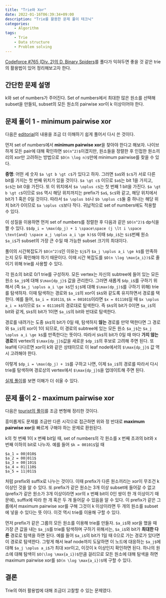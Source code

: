 ```yaml
---
title: "Trie와 Xor"
date: 2022-01-16T06:39:34+09:00
description: "Trie를 활용한 문제 풀이 테크닉"
categories:
    - Algorithm
tags:
    - Trie
    - Data structure
    - Problem solving
---
```


[Codeforce #765 (Div. 2)의 D. Binary Spiders](https://codeforces.com/contest/1625/problem/D)를 풀다가 익혀두면 좋을 것 같은 trie의 활용법이 있어 정리해보고자 한다.

<!--more-->

## 간단한 문제 설명

k와 set of numbers가 주어진다. Set of numbers에서 최대한 많은 원소를 선택해 subset을 만들되, subset의 모든 원소의 pairwise xor이 k 이상이어야 한다.

## 문제 풀이 1 - minimum pairwise xor

다음은 [editorial](https://codeforces.com/blog/entry/99031)의 내용을 조금 더 이해하기 쉽게 풀어서 다시 쓴 것이다.

먼저 set of numbers에서 **minimum pairwise xor**을 찾아야 한다고 해보자. 나이브하게 모든 pair에 대해 확인하면 `$O(n^2)$`이겠지만, 원소들을 정렬한 후 인접한 원소끼리의 xor만 고려하는 방법으로 `$O(n \log n)$`만에 minimum pairwise를 찾을 수 있다.

**증명**: 어떤 세 숫자 `$a \gt b \gt c$`가 있다고 하자. 그러면 `$a$`와 `$c$`가 서로 다른 bit를 가지는 첫 번째 위치가 있을 것이다. `$a \gt c$` 이므로 `$a$`는 bit 1을 가지고, `$c$`는 bit 0을 가진다. 또 이 위치에서 `$a \oplus c$`는 첫 번째 1 bit을 가진다. `$a \gt b \gt c$`이므로 `$b$` 역시 해당 위치까지는 prefix가 `$a$`, `$c$`와 같고, 해당 위치에서 bit가 1 혹은 0일 것이다. 따라서 `$a \oplus b$`나 `$b \oplus c$`둘 중 하나는 해당 위치 bit가 0이므로 `$a \oplus c$`보다 작다. 귀납적으로 set of numbers에도 적용할 수 있다.

이 성질을 이용하면 먼저 set of numbers를 정렬한 후 다음과 같은 `$O(n^2)$` dp식을 짤 수 있다.
`$$dp_i = \max(dp_j) + 1 \space\space (j \lt i \space \text{and} \space a_j \oplus a_i \ge k)$$`
이때 `$dp_i$`는 `$i$`번째 원소 `$a_i$`가 subset의 가장 큰 수일 때 가능한 subset 크기의 최대이다.

풀이의 시간복잡도가 `$O(n^2)$`인 이유는 `$j$`가 `$a_j \oplus a_i \ge k$`를 만족하는지 모두 확인해야 하기 때문이다. 이때 시간 복잡도를 `$O(n \log \max{a_i})$`로 줄이기 위해 trie를 사용할 수 있다.

각 원소의 bit로 0/1 trie를 구성하자. 모든 vertex는 자신의 subtree에 들어 있는 모든 원소 `$a_j$`에 대해 `$\max{dp_j}$` 값을 관리한다. 그러면 새롭게 `$dp_i$`를 구하기 위해서 (즉 `$a_j \oplus a_i \ge k$`인 `$j$`에 대해 `$\max(dp_j)$`를 구하기 위해) trie를 탐색하자. 이때 탐색하는 경로와 `$a_i$`의 xor이 `$k$`와 같도록 유지하면서 경로를 택한다. 예를 들어, `$a_i = 01011$`, `$k = 00101$`이라면 `$x = 01110$`일 때 `$x \oplus a_i = k$`이므로 `$x = 01110$`의 경로대로 탐색한다. 즉 `$k$`의 bit가 0이면 `$a_i$`의 bit와 같게, `$k$`의 bit가 1이면 `$a_i$`의 bit와 반대로 탐색한다.

경로를 내려가는 도중 `$k$`의 bit가 0일 때, 탐색하지 **않는** 경로를 만약 택한다면 그 경로와 `$a_i$`의 xor이 1이 되므로, 이 경로의 subtree에 있는 모든 원소 `$a_j$`는 `$a_j \oplus a_i \ge k$`를 만족한다는 뜻이다. 따라서 `$k$`의 bit가 0일 때 마다 **가지 않는 경로**의 vertex의 `$\max{dp_j}$`값을 새로운 `$dp_i$`의 후보로 고려해 주면 된다. 또 leaf에 다다르면 xor이 k와 같은 상태이므로 이 leaf node에서의 `$\max{dp_j}$` 값 역시 고려해야 한다.

이렇게 `$dp_i = \max(dp_j) + 1$`를 구하고 나면, 이제 `$a_i$`의 경로를 따라서 다시 trie를 탐색하며 경로상의 vertex에서 `$\max{dp_j}$`을 업데이트해 주면 된다.

[실제 풀이](https://codeforces.com/contest/1625/submission/142900670)를 보면 이해가 더 쉬울 수 있다.

## 문제 풀이 2 - maximum pairwise xor

다음은 [tourist의 풀이](https://www.twitch.tv/videos/1261190048?t=01h09m29s)를 조금 변형해 정리한 것이다.

흥미롭게도 문제를 조금만 다른 시각으로 접근하면 위와 정 반대로 **maximum pairwise xor**을 빠르게 구해야 하는 문제로 환원된다.

k의 첫 번째 1이 x 번째 bit일 때, set of numbers의 각 원소를 x 번째 초과의 bit와 x 번째 이하의 bit로 나누자. 예를 들어 `$k = 00101$`일 때

`$a_1 = 00|010$`\
`$a_2 = 00|011$`\
`$a_3 = 00|101$`\
`$a_4 = 01|110$`\
`$a_5 = 11|011$`

처럼 prefix와 suffix로 나누는 것이다. 이때 prefix가 다른 원소끼리는 xor이 무조건 k 이상인 것을 알 수 있다. 또 prefix가 같은 원소는 3개 이상 subset에 들어갈 수 없고 (prefix가 같은 원소가 3개 이상이라면 xor의 x 번째 bit이 0인 쌍이 한 개 이상이기 때문에), suffix에 따라 한 개 혹은 두 개 들어갈 수 있음을 알 수 있다. 이 prefix가 같은 그룹에서 maximum pairwise xor를 구해 그것이 k 이상이라면 두 개의 원소를 subset에 넣을 수 있다는 뜻 이다. 이것 역시 trie를 이용해 구할 수 있다.

먼저 prefix가 같은 그룹의 모든 원소를 이용해 trie를 만들자. `$a_i$`와 xor을 했을 때 가장 큰 값을 내는 `$a_j$`를 trie를 탐색하며 구하기 위해서는, `$a_i$`와 bit가 **최대한 다른** 경로로 탐색을 하면 된다. 예를 들어 `$a_i$`의 bit가 1일 때 0으로 가는 경로가 있다면 이 경로로 탐색한다. 그렇게 해서 leaf node까지 도달하면 이 노드에 대응하는 `$a_j$`에 대해 `$a_j \oplus a_i$`가 최대 xor이고, 이것이 k 이상인지 확인하면 된다. 하나의 원소에 대해 탐색이 `$O(\log \max{a_i})$`만큼 걸리므로 모든 원소에 대해 탐색을 하면 maximum pairwise xor를 `$O(n \log \max{a_i})$`에 구할 수 있다.

## 결론

Trie의 여러 활용법에 대해 조금더 고찰할 수 있는 문제였다.

